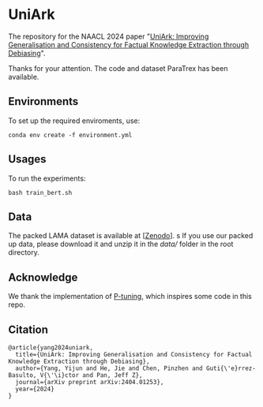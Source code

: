 # UniArk
The repository for the NAACL 2024 paper "[UniArk: Improving Generalisation and Consistency for Factual Knowledge Extraction through Debiasing](https://arxiv.org/abs/2404.01253)".

Thanks for your attention. The code and dataset ParaTrex has been available.

## Environments
To set up the required enviroments, use:

```
conda env create -f environment.yml 
```

## Usages
To run the experiments: 

```
bash train_bert.sh
```

## Data

The packed LAMA dataset is available at [[Zenodo](https://zenodo.org/record/5578210/files/P-tune_LAMA.tar.gz?download=1)].
s
If you use our packed up data, please download it and unzip it in the *data/* folder in the root directory.

## Acknowledge

We thank the implementation of [P-tuning](https://github.com/THUDM/P-tuning/tree/main/LAMA), which inspires some code in this repo.

## Citation
```
@article{yang2024uniark,
  title={UniArk: Improving Generalisation and Consistency for Factual Knowledge Extraction through Debiasing},
  author={Yang, Yijun and He, Jie and Chen, Pinzhen and Guti{\'e}rrez-Basulto, V{\'\i}ctor and Pan, Jeff Z},
  journal={arXiv preprint arXiv:2404.01253},
  year={2024}
}
```